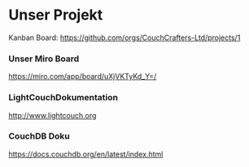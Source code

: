 # Unser Projekt

Kanban Board: https://github.com/orgs/CouchCrafters-Ltd/projects/1

### Unser Miro Board

https://miro.com/app/board/uXjVKTyKd_Y=/

### LightCouchDokumentation

http://www.lightcouch.org

### CouchDB Doku 

https://docs.couchdb.org/en/latest/index.html


